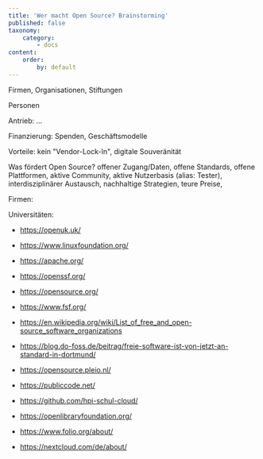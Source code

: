 ```yaml
---
title: 'Wer macht Open Source? Brainstorming'
published: false
taxonomy:
    category:
        - docs
content:
    order:
        by: default
---
```


Firmen, Organisationen, Stiftungen

Personen

Antrieb: ...

Finanzierung: Spenden, Geschäftsmodelle

Vorteile: kein "Vendor-Lock-In", digitale Souveränität

Was fördert Open Source? offener Zugang/Daten, offene Standards, offene Plattformen, aktive Community, aktive Nutzerbasis (alias: Tester), interdisziplinärer Austausch, nachhaltige Strategien, teure Preise, 

Firmen:

Universitäten:


* https://openuk.uk/
* https://www.linuxfoundation.org/
* https://apache.org/
* https://openssf.org/
* https://opensource.org/
* https://www.fsf.org/
* https://en.wikipedia.org/wiki/List_of_free_and_open-source_software_organizations
* https://blog.do-foss.de/beitrag/freie-software-ist-von-jetzt-an-standard-in-dortmund/
* https://opensource.pleio.nl/
* https://publiccode.net/

* https://github.com/hpi-schul-cloud/
* https://openlibraryfoundation.org/
* https://www.folio.org/about/
* https://nextcloud.com/de/about/